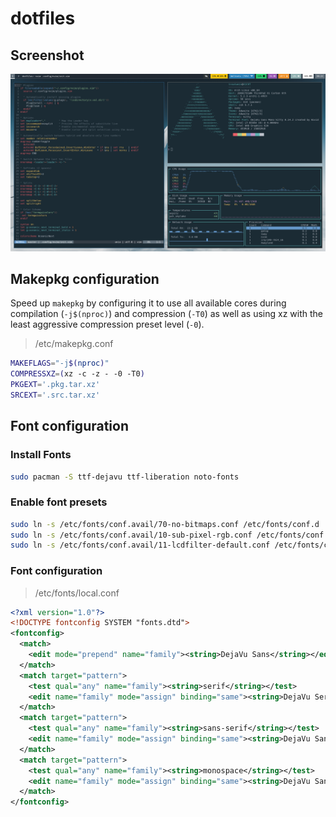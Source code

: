 # dotfiles
## Screenshot
![Screenshot](misc/screenshot.png)

## Makepkg configuration
Speed up `makepkg` by configuring it to use all available cores during compilation (`-j$(nproc)`) and compression (`-T0`) as well as using xz with the least aggressive compression preset level (`-0`).

> /etc/makepkg.conf
```bash
MAKEFLAGS="-j$(nproc)"
COMPRESSXZ=(xz -c -z - -0 -T0)
PKGEXT='.pkg.tar.xz'
SRCEXT='.src.tar.xz'
```
## Font configuration
### Install Fonts
```zsh
sudo pacman -S ttf-dejavu ttf-liberation noto-fonts
```

### Enable font presets
```zsh
sudo ln -s /etc/fonts/conf.avail/70-no-bitmaps.conf /etc/fonts/conf.d
sudo ln -s /etc/fonts/conf.avail/10-sub-pixel-rgb.conf /etc/fonts/conf.d
sudo ln -s /etc/fonts/conf.avail/11-lcdfilter-default.conf /etc/fonts/conf.d
```

### Font configuration
> /etc/fonts/local.conf
```xml
<?xml version="1.0"?>
<!DOCTYPE fontconfig SYSTEM "fonts.dtd">
<fontconfig>
  <match>
    <edit mode="prepend" name="family"><string>DejaVu Sans</string></edit>
  </match>
  <match target="pattern">
    <test qual="any" name="family"><string>serif</string></test>
    <edit name="family" mode="assign" binding="same"><string>DejaVu Serif</string></edit>
  </match>
  <match target="pattern">
    <test qual="any" name="family"><string>sans-serif</string></test>
    <edit name="family" mode="assign" binding="same"><string>DejaVu Sans</string></edit>
  </match>
  <match target="pattern">
    <test qual="any" name="family"><string>monospace</string></test>
    <edit name="family" mode="assign" binding="same"><string>DejaVu Sans Mono</string></edit>
  </match>
</fontconfig>
```

